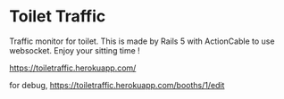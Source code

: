 # Toilet Traffic
Traffic monitor for toilet. This is made by Rails 5 with ActionCable to use websocket.
Enjoy your sitting time !

https://toiletraffic.herokuapp.com/

for debug,
https://toiletraffic.herokuapp.com/booths/1/edit
